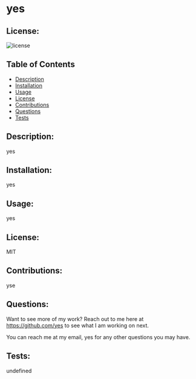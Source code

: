 # yes

## License:

![license](https://img.shields.io/badge/license-MIT-blue.svg)

## Table of Contents

- [Description](#description)
- [Installation](#installation)
- [Usage](#usage)
- [License](#license)
- [Contributions](#contributions)
- [Questions](#questions)
- [Tests](#tests)

## Description:

yes

## Installation:

yes

## Usage:

yes

## License:

MIT

## Contributions:

yse

## Questions:

Want to see more of my work? Reach out to me here at https://github.com/yes to see what I am working on next.

You can reach me at my email, yes for any other questions you may have.

## Tests:

undefined 